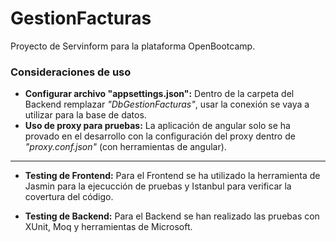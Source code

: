 # GestionFacturas

Proyecto de Servinform para la plataforma OpenBootcamp.

### Consideraciones de uso

- **Configurar archivo "appsettings.json":** Dentro de la carpeta del Backend remplazar *"DbGestionFacturas"*, usar la conexión se vaya a utilizar para la base de datos.
- **Uso de proxy para pruebas:** La aplicación de angular solo se ha provado en el desarrollo con la configuración del proxy dentro de *"proxy.conf.json"* (con herramientas de angular).

---

- **Testing de Frontend:** Para el Frontend se ha utilizado la herramienta de Jasmin para la ejecucción de pruebas y Istanbul para verificar la covertura del código.

- **Testing de Backend:** Para el Backend se han realizado las pruebas con XUnit, Moq y herramientas de Microsoft.
